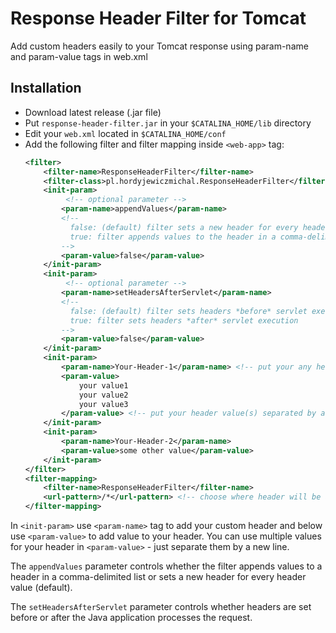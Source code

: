 # Response Header Filter for Tomcat
Add custom headers easily to your Tomcat response using param-name and param-value tags in web.xml

## Installation
* Download latest release (.jar file)
* Put `response-header-filter.jar` in your `$CATALINA_HOME/lib` directory
* Edit your `web.xml` located in `$CATALINA_HOME/conf`
* Add the following filter and filter mapping inside `<web-app>` tag:
    ```xml
    <filter>
        <filter-name>ResponseHeaderFilter</filter-name>
        <filter-class>pl.hordyjewiczmichal.ResponseHeaderFilter</filter-class>
        <init-param>
             <!-- optional parameter -->
            <param-name>appendValues</param-name>
            <!--
              false: (default) filter sets a new header for every header value
              true: filter appends values to the header in a comma-delimited list
            -->
            <param-value>false</param-value>
        </init-param>
        <init-param>
             <!-- optional parameter -->
            <param-name>setHeadersAfterServlet</param-name>
            <!--
              false: (default) filter sets headers *before* servlet execution
              true: filter sets headers *after* servlet execution
            -->
            <param-value>false</param-value>
        </init-param>
        <init-param>
            <param-name>Your-Header-1</param-name> <!-- put your any header name -->
            <param-value>
                your value1
                your value2
                your value3
            </param-value> <!-- put your header value(s) separated by a new line  -->
        </init-param>
        <init-param>
            <param-name>Your-Header-2</param-name>
            <param-value>some other value</param-value>
        </init-param>
    </filter>
    <filter-mapping>
        <filter-name>ResponseHeaderFilter</filter-name>
        <url-pattern>/*</url-pattern> <!-- choose where header will be added -->
    </filter-mapping>
    ```
In `<init-param>` use `<param-name>` tag to add your custom header and below use `<param-value>` to add value to your header.
You can use multiple values for your header in `<param-value>` - just separate them by a new line.

The `appendValues` parameter controls whether the filter appends values to a header in a comma-delimited list or sets a new header for every header value (default).

The `setHeadersAfterServlet` parameter controls whether headers are set before or after the Java application processes the request.